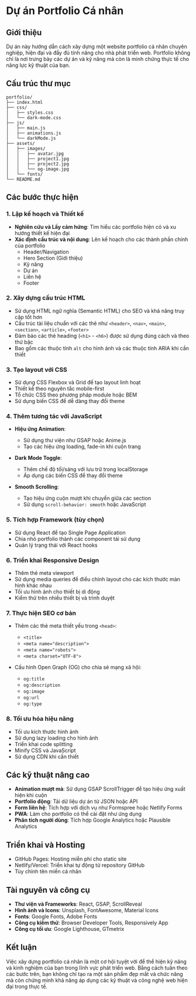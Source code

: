 # Dự án Portfolio Cá nhân

## Giới thiệu

Dự án này hướng dẫn cách xây dựng một website portfolio cá nhân chuyên nghiệp, hiện đại và đầy đủ tính năng cho nhà phát triển web. Portfolio không chỉ là nơi trưng bày các dự án và kỹ năng mà còn là minh chứng thực tế cho năng lực kỹ thuật của bạn.

## Cấu trúc thư mục

```
portfolio/
├── index.html
├── css/
│   ├── styles.css
│   └── dark-mode.css
├── js/
│   ├── main.js
│   ├── animations.js
│   └── darkMode.js
├── assets/
│   ├── images/
│   │   ├── avatar.jpg
│   │   ├── project1.jpg
│   │   ├── project2.jpg
│   │   └── og-image.jpg
│   └── fonts/
└── README.md
```

## Các bước thực hiện

### 1. Lập kế hoạch và Thiết kế

- **Nghiên cứu và Lấy cảm hứng**: Tìm hiểu các portfolio hiện có và xu hướng thiết kế hiện đại
- **Xác định cấu trúc và nội dung**: Lên kế hoạch cho các thành phần chính của portfolio
  - Header/Navigation
  - Hero Section (Giới thiệu)
  - Kỹ năng
  - Dự án
  - Liên hệ
  - Footer

### 2. Xây dựng cấu trúc HTML

- Sử dụng HTML ngữ nghĩa (Semantic HTML) cho SEO và khả năng truy cập tốt hơn
- Cấu trúc tài liệu chuẩn với các thẻ như `<header>`, `<nav>`, `<main>`, `<section>`, `<article>`, `<footer>`
- Đảm bảo các thẻ heading (`<h1>` - `<h6>`) được sử dụng đúng cách và theo thứ bậc
- Bao gồm các thuộc tính `alt` cho hình ảnh và các thuộc tính ARIA khi cần thiết

### 3. Tạo layout với CSS

- Sử dụng CSS Flexbox và Grid để tạo layout linh hoạt
- Thiết kế theo nguyên tắc mobile-first
- Tổ chức CSS theo phương pháp module hoặc BEM
- Sử dụng biến CSS để dễ dàng thay đổi theme

### 4. Thêm tương tác với JavaScript

- **Hiệu ứng Animation**:

  - Sử dụng thư viện như GSAP hoặc Anime.js
  - Tạo các hiệu ứng loading, fade-in khi cuộn trang

- **Dark Mode Toggle**:

  - Thêm chế độ tối/sáng với lưu trữ trong localStorage
  - Áp dụng các biến CSS để thay đổi theme

- **Smooth Scrolling**:
  - Tạo hiệu ứng cuộn mượt khi chuyển giữa các section
  - Sử dụng `scroll-behavior: smooth` hoặc JavaScript

### 5. Tích hợp Framework (tùy chọn)

- Sử dụng React để tạo Single Page Application
- Chia nhỏ portfolio thành các component tái sử dụng
- Quản lý trạng thái với React hooks

### 6. Triển khai Responsive Design

- Thêm thẻ meta viewport
- Sử dụng media queries để điều chỉnh layout cho các kích thước màn hình khác nhau
- Tối ưu hình ảnh cho thiết bị di động
- Kiểm thử trên nhiều thiết bị và trình duyệt

### 7. Thực hiện SEO cơ bản

- Thêm các thẻ meta thiết yếu trong `<head>`:

  - `<title>`
  - `<meta name="description">`
  - `<meta name="robots">`
  - `<meta charset="UTF-8">`

- Cấu hình Open Graph (OG) cho chia sẻ mạng xã hội:
  - `og:title`
  - `og:description`
  - `og:image`
  - `og:url`
  - `og:type`

### 8. Tối ưu hóa hiệu năng

- Tối ưu kích thước hình ảnh
- Sử dụng lazy loading cho hình ảnh
- Triển khai code splitting
- Minify CSS và JavaScript
- Sử dụng CDN khi cần thiết

## Các kỹ thuật nâng cao

- **Animation mượt mà**: Sử dụng GSAP ScrollTrigger để tạo hiệu ứng xuất hiện khi cuộn
- **Portfolio động**: Tải dữ liệu dự án từ JSON hoặc API
- **Form liên hệ**: Tích hợp với dịch vụ như Formspree hoặc Netlify Forms
- **PWA**: Làm cho portfolio có thể cài đặt như ứng dụng
- **Phân tích người dùng**: Tích hợp Google Analytics hoặc Plausible Analytics

## Triển khai và Hosting

- GitHub Pages: Hosting miễn phí cho static site
- Netlify/Vercel: Triển khai tự động từ repository GitHub
- Tùy chỉnh tên miền cá nhân

## Tài nguyên và công cụ

- **Thư viện và Frameworks**: React, GSAP, ScrollReveal
- **Hình ảnh và Icons**: Unsplash, FontAwesome, Material Icons
- **Fonts**: Google Fonts, Adobe Fonts
- **Công cụ kiểm thử**: Browser Developer Tools, Responsively App
- **Công cụ tối ưu**: Google Lighthouse, GTmetrix

## Kết luận

Việc xây dựng portfolio cá nhân là một cơ hội tuyệt vời để thể hiện kỹ năng và kinh nghiệm của bạn trong lĩnh vực phát triển web. Bằng cách tuân theo các bước trên, bạn không chỉ tạo ra một sản phẩm đẹp mắt và chức năng mà còn chứng minh khả năng áp dụng các kỹ thuật và công nghệ web hiện đại trong thực tế.

```

```

